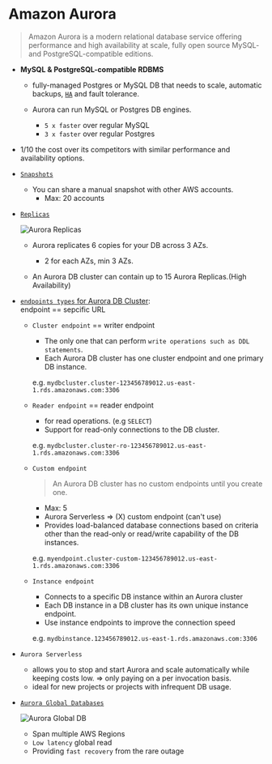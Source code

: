 # Amazon Aurora
> Amazon Aurora is a modern relational database service offering performance and high availability at scale, fully open source MySQL- and PostgreSQL-compatible editions.

- **MySQL & PostgreSQL-compatible RDBMS**  
  - fully-managed Postgres or MySQL DB that needs to scale, automatic backups, [`HA`][HA] and fault tolerance.

  - Aurora can run MySQL or Postgres DB engines.
    - `5 x faster` over regular MySQL
    - `3 x faster` over regular Postgres

- 1/10 the cost over its competitors with similar performance and availability options.

- [`Snapshots`][snapshots]  
  - You can share a manual snapshot with other AWS accounts.  
    - Max: 20 accounts

- [`Replicas`][replicas]  

  ![Aurora Replicas](https://user-images.githubusercontent.com/48475824/145566188-84bf27ee-3d12-4581-a6b7-14c6d754a89b.png)

  - Aurora replicates 6 copies for your DB across 3 AZs.
    - 2 for each AZs, min 3 AZs.

  - An Aurora DB cluster can contain up to 15 Aurora Replicas.(High Availability)

- [`endpoints types` for Aurora DB Cluster][types of endpoints]:  
    endpoint == sepcific URL

  - `Cluster endpoint` == writer endpoint  
    - The only one that can perform `write operations such as DDL statements`.
    - Each Aurora DB cluster has one cluster endpoint and one primary DB instance.

    e.g. `mydbcluster.cluster-123456789012.us-east-1.rds.amazonaws.com:3306`

  - `Reader endpoint` == reader endpoint  
    - for read operations. (e.g `SELECT`)
    - Support for read-only connections to the DB cluster.

    e.g. `mydbcluster.cluster-ro-123456789012.us-east-1.rds.amazonaws.com:3306`

  - `Custom endpoint`  
    > An Aurora DB cluster has no custom endpoints until you create one.
    - Max: 5
    - Aurora Serverless ⇒ (X) custom endpoint (can't use)
    - Provides load-balanced database connections based on criteria other than the read-only or read/write capability of the DB instances.

    e.g. `myendpoint.cluster-custom-123456789012.us-east-1.rds.amazonaws.com:3306`

  - `Instance endpoint`
    - Connects to a specific DB instance within an Aurora cluster
    - Each DB instance in a DB cluster has its own unique instance endpoint.
    - Use instance endpoints to improve the connection speed

    e.g. `mydbinstance.123456789012.us-east-1.rds.amazonaws.com:3306`

- `Aurora Serverless`  
  - allows you to stop and start Aurora and scale automatically while keeping costs low. ⇒ only paying on a per invocation basis.
  - ideal for new projects or projects with infrequent DB usage.

- [`Aurora Global Databases`][global db]  

  ![Aurora Global DB](https://user-images.githubusercontent.com/48475824/145565092-60219cfd-9b45-4e0f-be27-8079fbe29d40.png)

  - Span multiple AWS Regions
  - `Low latency` global read
  - Providing `fast recovery` from the rare outage


<!-- Labeling -->
[HA]: https://docs.aws.amazon.com/AmazonRDS/latest/AuroraUserGuide/Concepts.AuroraHighAvailability.html
[snapshots]: https://docs.aws.amazon.com/AmazonRDS/latest/AuroraUserGuide/USER_ShareSnapshot.html
[replicas]: https://docs.aws.amazon.com/AmazonRDS/latest/AuroraUserGuide/Aurora.Replication.html
[types of endpoints]: https://docs.aws.amazon.com/AmazonRDS/latest/AuroraUserGuide/Aurora.Overview.Endpoints.html#Aurora.Overview.Endpoints.Types
[global db]: https://docs.aws.amazon.com/AmazonRDS/latest/AuroraUserGuide/aurora-global-database.html
